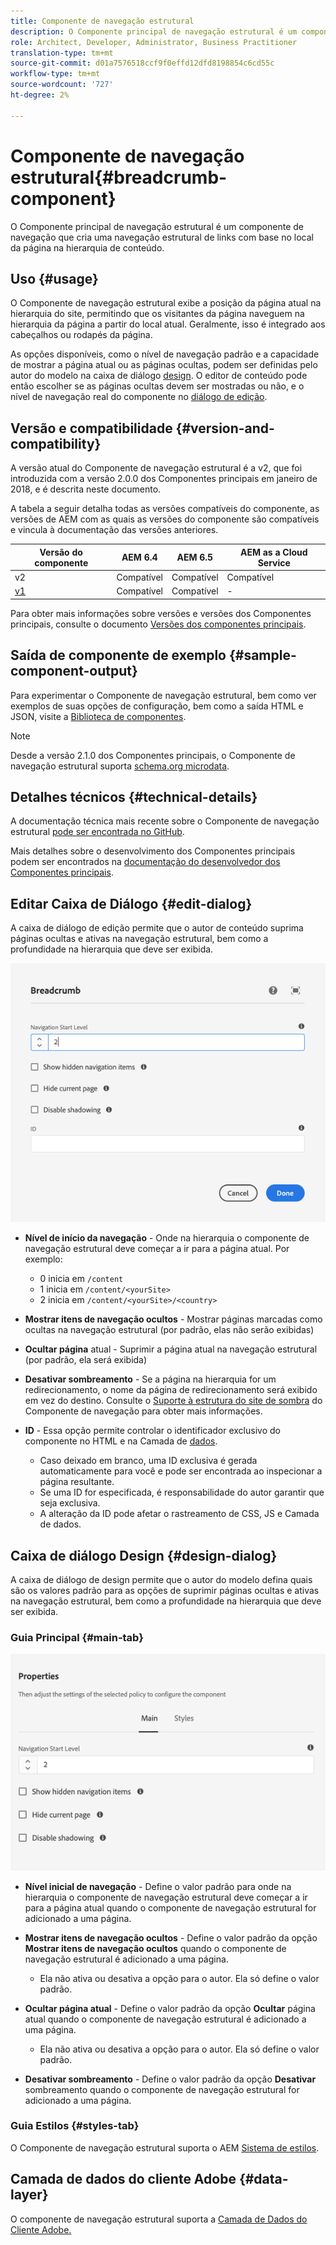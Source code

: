 ```yaml
---
title: Componente de navegação estrutural
description: O Componente principal de navegação estrutural é um componente de navegação que cria uma navegação estrutural de links com base no local da página na hierarquia de conteúdo.
role: Architect, Developer, Administrator, Business Practitioner
translation-type: tm+mt
source-git-commit: d01a7576518ccf9f0effd12dfd8198854c6cd55c
workflow-type: tm+mt
source-wordcount: '727'
ht-degree: 2%

---
```



# Componente de navegação estrutural{#breadcrumb-component}

O Componente principal de navegação estrutural é um componente de navegação que cria uma navegação estrutural de links com base no local da página na hierarquia de conteúdo.

## Uso {#usage}

O Componente de navegação estrutural exibe a posição da página atual na hierarquia do site, permitindo que os visitantes da página naveguem na hierarquia da página a partir do local atual. Geralmente, isso é integrado aos cabeçalhos ou rodapés da página.

As opções disponíveis, como o nível de navegação padrão e a capacidade de mostrar a página atual ou as páginas ocultas, podem ser definidas pelo autor do modelo na caixa de diálogo [design](#design-dialog). O editor de conteúdo pode então escolher se as páginas ocultas devem ser mostradas ou não, e o nível de navegação real do componente no [diálogo de edição](#edit-dialog).

## Versão e compatibilidade {#version-and-compatibility}

A versão atual do Componente de navegação estrutural é a v2, que foi introduzida com a versão 2.0.0 dos Componentes principais em janeiro de 2018, e é descrita neste documento.

A tabela a seguir detalha todas as versões compatíveis do componente, as versões de AEM com as quais as versões do componente são compatíveis e vincula à documentação das versões anteriores.

| Versão do componente | AEM 6.4 | AEM 6.5 | AEM as a Cloud Service |
|--- | --- |--- |---|
| v2 | Compatível | Compatível | Compatível |
| [v1](v1/breadcrumb-v1.md) | Compatível | Compatível | - |

Para obter mais informações sobre versões e versões dos Componentes principais, consulte o documento [Versões dos componentes principais](/help/versions.md).

## Saída de componente de exemplo {#sample-component-output}

Para experimentar o Componente de navegação estrutural, bem como ver exemplos de suas opções de configuração, bem como a saída HTML e JSON, visite a [Biblioteca de componentes](https://adobe.com/go/aem_cmp_library_breadcrumb).

>[!NOTE]
>
>Desde a versão 2.1.0 dos Componentes principais, o Componente de navegação estrutural suporta [schema.org microdata](https://schema.org/BreadcrumbList).

## Detalhes técnicos {#technical-details}

A documentação técnica mais recente sobre o Componente de navegação estrutural [pode ser encontrada no GitHub](https://adobe.com/go/aem_cmp_tech_breadcrumb_v2).

Mais detalhes sobre o desenvolvimento dos Componentes principais podem ser encontrados na [documentação do desenvolvedor dos Componentes principais](/help/developing/overview.md).

## Editar Caixa de Diálogo {#edit-dialog}

A caixa de diálogo de edição permite que o autor de conteúdo suprima páginas ocultas e ativas na navegação estrutural, bem como a profundidade na hierarquia que deve ser exibida.

![Caixa de diálogo de edição de componentes da navegação estrutural](/help/assets/breadcrumb-edit.png)

* **Nível de início da navegação**  - Onde na hierarquia o componente de navegação estrutural deve começar a ir para a página atual. Por exemplo:

   * 0 inicia em `/content`
   * 1 inicia em `/content/<yourSite>`
   * 2 inicia em `/content/<yourSite>/<country>`

* **Mostrar itens de navegação ocultos**  - Mostrar páginas marcadas como ocultas na navegação estrutural (por padrão, elas não serão exibidas)
* **Ocultar página**  atual - Suprimir a página atual na navegação estrutural (por padrão, ela será exibida)
* **Desativar sombreamento**  - Se a página na hierarquia for um redirecionamento, o nome da página de redirecionamento será exibido em vez do destino. Consulte o [Suporte à estrutura do site de sombra](navigation.md#shadow-structure) do Componente de navegação para obter mais informações.
* **ID**  - Essa opção permite controlar o identificador exclusivo do componente no HTML e na Camada de  [dados](/help/developing/data-layer/overview.md).
   * Caso deixado em branco, uma ID exclusiva é gerada automaticamente para você e pode ser encontrada ao inspecionar a página resultante.
   * Se uma ID for especificada, é responsabilidade do autor garantir que seja exclusiva.
   * A alteração da ID pode afetar o rastreamento de CSS, JS e Camada de dados.

## Caixa de diálogo Design {#design-dialog}

A caixa de diálogo de design permite que o autor do modelo defina quais são os valores padrão para as opções de suprimir páginas ocultas e ativas na navegação estrutural, bem como a profundidade na hierarquia que deve ser exibida.

### Guia Principal {#main-tab}

![](/help/assets/breadcrumb-design.png)

* **Nível inicial de navegação**  - Define o valor padrão para onde na hierarquia o componente de navegação estrutural deve começar a ir para a página atual quando o componente de navegação estrutural for adicionado a uma página.
* **Mostrar itens de navegação ocultos**  - Define o valor padrão da opção  **Mostrar itens de navegação ocultos** quando o componente de navegação estrutural é adicionado a uma página.

   * Ela não ativa ou desativa a opção para o autor. Ela só define o valor padrão.

* **Ocultar página atual** - Define o valor padrão da opção  **Ocultar** página atual quando o componente de navegação estrutural é adicionado a uma página.

   * Ela não ativa ou desativa a opção para o autor. Ela só define o valor padrão.

* **Desativar sombreamento**  - Define o valor padrão da opção  **Desativar** sombreamento quando o componente de navegação estrutural for adicionado a uma página.

### Guia Estilos {#styles-tab}

O Componente de navegação estrutural suporta o AEM [Sistema de estilos](/help/get-started/authoring.md#component-styling).

## Camada de dados do cliente Adobe {#data-layer}

O componente de navegação estrutural suporta a [Camada de Dados do Cliente Adobe.](/help/developing/data-layer/overview.md)
